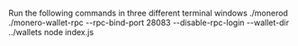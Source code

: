 Run the following commands in three different terminal windows
./monerod 
./monero-wallet-rpc --rpc-bind-port 28083 --disable-rpc-login --wallet-dir ../wallets
node index.js
